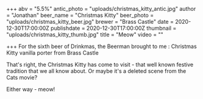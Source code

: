 +++
abv = "5.5%"
antic_photo = "uploads/christmas_kitty_antic.jpg"
author = "Jonathan"
beer_name = "Christmas Kitty"
beer_photo = "uploads/christmas_kitty_beer.jpg"
brewer = "Brass Castle"
date = 2020-12-30T17:00:00Z
publishdate = 2020-12-30T17:00:00Z
thumbnail = "uploads/christmas_kitty_thumb.jpg"
title = "Meow"
video = ""

+++
For the sixth beer of Drinkmas, the Beerman brought to me : Christmas Kitty vanilla porter from Brass Castle

That's right, the Christmas Kitty has come to visit - that well known festive tradition that we all know about. Or maybe it's a deleted scene from the Cats movie?

Either way - meow!